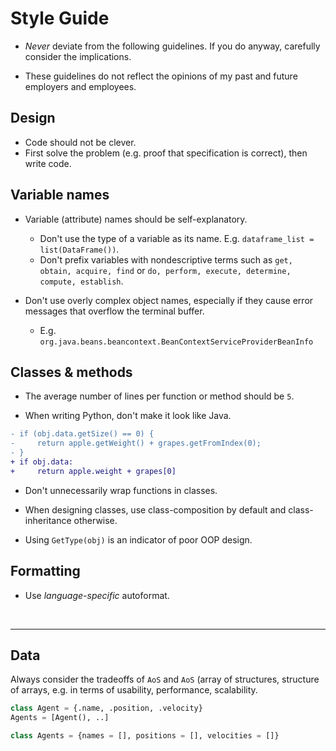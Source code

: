 # Style Guide

* _Never_ deviate from the following guidelines. If you do anyway, carefully consider the implications.

* These guidelines do not reflect the opinions of my past and future employers and employees.


## Design
- Code should not be clever.
- First solve the problem (e.g. proof that specification is correct), then write code.


## Variable names

* Variable (attribute) names should be self-explanatory. 
   * Don't use the type of a variable as its name. 
      E.g. `dataframe_list = list(DataFrame())`.
   * Don't prefix variables with nondescriptive terms such as 
      `get, obtain, acquire, find` or `do, perform, execute, determine, compute, establish`.

* Don't use overly complex object names, especially if they cause error messages that overflow the terminal buffer.
  * E.g. `org.java.beans.beancontext.BeanContextServiceProviderBeanInfo`


## Classes & methods

* The average number of lines per function or method should be `5`.

* When writing Python, don't make it look like Java.
```diff
- if (obj.data.getSize() == 0) {
-     return apple.getWeight() + grapes.getFromIndex(0);
- }
+ if obj.data:
+     return apple.weight + grapes[0]
```

* Don't unnecessarily wrap functions in classes.

* When designing classes, use class-composition by default and class-inheritance otherwise.

* Using `GetType(obj)` is an indicator of poor OOP design.


## Formatting

* Use _language-specific_ autoformat.

<br><hr>


## Data

Always consider the tradeoffs of `AoS` and `AoS` (array of structures, structure of arrays, e.g. in terms of usability, performance, scalability.
```py
class Agent = {.name, .position, .velocity}
Agents = [Agent(), ..]
```

```py
class Agents = {names = [], positions = [], velocities = []}
```

